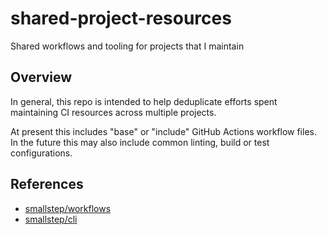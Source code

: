 <!-- omit in toc -->
# shared-project-resources

Shared workflows and tooling for projects that I maintain

## Overview

In general, this repo is intended to help deduplicate efforts spent
maintaining CI resources across multiple projects.

At present this includes "base" or "include" GitHub Actions workflow files. In
the future this may also include common linting, build or test configurations.

## References

- [smallstep/workflows](https://github.com/smallstep/workflows)
- [smallstep/cli](https://github.com/smallstep/cli)

